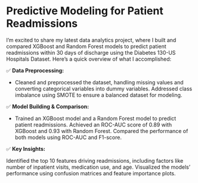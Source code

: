 # Predictive Modeling for Patient Readmissions

I’m excited to share my latest data analytics project, where I built and compared XGBoost and Random Forest models to predict patient readmissions within 30 days of discharge using the Diabetes 130-US Hospitals Dataset. Here’s a quick overview of what I accomplished:

✅ **Data Preprocessing:**

* Cleaned and preprocessed the dataset, handling missing values and converting categorical variables into dummy variables.
Addressed class imbalance using SMOTE to ensure a balanced dataset for modeling.

 ✅ **Model Building & Comparison:**

* Trained an XGBoost model and a Random Forest model to predict patient readmissions.
Achieved an ROC-AUC score of 0.89 with XGBoost and 0.93 with Random Forest.
Compared the performance of both models using ROC-AUC and F1-score.

✅ **Key Insights:**

Identified the top 10 features driving readmissions, including factors like number of inpatient visits, medication use, and age.
Visualized the models’ performance using confusion matrices and feature importance plots.
